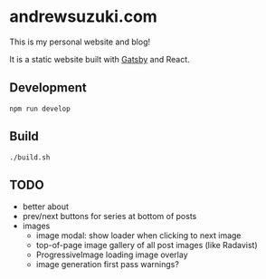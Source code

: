 # andrewsuzuki.com

This is my personal website and blog!

It is a static website built with [Gatsby](https://www.gatsbyjs.org/) and React.

## Development

```
npm run develop
```

## Build

```
./build.sh
```

## TODO

- better about
- prev/next buttons for series at bottom of posts
- images
  - image modal: show loader when clicking to next image
  - top-of-page image gallery of all post images (like Radavist)
  - ProgressiveImage loading image overlay
  - image generation first pass warnings?
